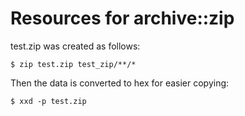 # Resources for archive::zip

test.zip was created as follows:

```
$ zip test.zip test_zip/**/*
```
Then the data is converted to hex for easier copying:
```
$ xxd -p test.zip
```

